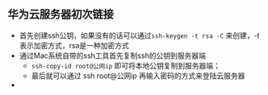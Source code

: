 ## 华为云服务器初次链接

- 首先创建ssh公钥，如果没有的话可以通过`ssh-keygen -t rsa -C` 来创建，-t 表示加密方式，rsa是一种加密方式
- 通过Mac系统自带的ssh工具首先复制ssh的公钥到服务器端
	- `ssh-copy-id root@公网ip` 即可将本地公钥复制到服务器端；
	- 最后就可以通过 ssh root@公网ip 再输入密码的方式来登陆云服务器
- 

